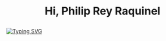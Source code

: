 # <p align="center">Hi, Philip Rey Raquinel
[![Typing SVG](https://readme-typing-svg.herokuapp.com?center=true&lines=Web+and+Software+Developer;Designer;Gamer)](https://git.io/typing-svg)
</p>

<!--
**philrey12/philrey12** is a ✨ _special_ ✨ repository because its `README.md` (this file) appears on your GitHub profile.

Here are some ideas to get you started:

- 🔭 I’m currently working on ...
- 🌱 I’m currently learning ...
- 👯 I’m looking to collaborate on ...
- 🤔 I’m looking for help with ...
- 💬 Ask me about ...
- 📫 How to reach me: ...
- 😄 Pronouns: ...
- ⚡ Fun fact: ...
-->
